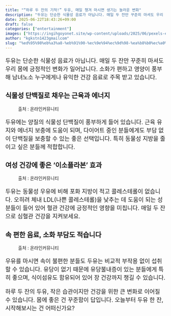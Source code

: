 ```yaml
---
title: "“하루 두 잔의 기적!” 두유, 매일 챙겨 마시면 생기는 놀라운 변화"
description: "두유는 단순한 식물성 음료가 아닙니다. 매일 두 잔만 꾸준히 마셔도 우리 몸에 긍정적인 변화가 일어납니다. 소화가 편하고 영양이 풍부해 남녀노소 누구에게나 유익한 건강 음료로 주목 받고 있습니다."
date: 2025-06-22T18:43:26+09:00
draft: false
categories: ["entertainment"]
images: ["https://ingihgoyonet.site/wp-content/uploads/2025/06/pexels-eliftekkaya-5967314-684x1024.jpg", "https://ingihgoyonet.site/wp-content/uploads/2025/06/pexels-ericjo-5201095-576x1024.jpg", "https://ingihgoyonet.site/wp-content/uploads/2025/06/pexels-paulseling-12307852-1024x683.jpg"]
author: "kgkstn1423gmailcom"
slug: "%ed%95%98%eb%a3%a8-%eb%91%90-%ec%9e%94%ec%9d%98-%ea%b8%b0%ec%a0%81-%eb%91%90%ec%9c%a0-%eb%a7%a4%ec%9d%bc-%ec%b1%99%ea%b2%a8-%eb%a7%88%ec%8b%9c%eb%a9%b4-%ec%83%9d%ea%b8%b0%eb%8a%94"
---
```


<p style="font-size:18px">두유는 단순한 식물성 음료가 아닙니다. 매일 두 잔만 꾸준히 마셔도 우리 몸에 긍정적인 변화가 일어납니다. 소화가 편하고 영양이 풍부해 남녀노소 누구에게나 유익한 건강 음료로 주목 받고 있습니다.</p> <h2 >식물성 단백질로 채우는 근육과 에너지</h2> <figure ><img src="https://ingihgoyonet.site/wp-content/uploads/2025/06/pexels-eliftekkaya-5967314-684x1024.jpg" alt="" style="aspect-ratio:16/9;object-fit:cover"/><figcaption >출처 : 온라인커뮤니티</figcaption></figure> <p style="font-size:18px">두유에는 양질의 식물성 단백질이 풍부하게 들어 있습니다. 근육 유지와 에너지 보충에 도움이 되며, 다이어트 중인 분들에게도 부담 없이 단백질을 보충할 수 있는 좋은 선택입니다. 특히 동물성 지방을 줄이고 싶은 분들께 적합합니다.</p> <h2 >여성 건강에 좋은 ‘이소플라본’ 효과</h2> <figure ><img src="https://ingihgoyonet.site/wp-content/uploads/2025/06/pexels-ericjo-5201095-576x1024.jpg" alt="" style="aspect-ratio:16/9;object-fit:cover"/><figcaption >출처 : 온라인커뮤니티</figcaption></figure> <p style="font-size:18px">두유는 동물성 우유에 비해 포화 지방이 적고 콜레스테롤이 없습니다. 오히려 체내 LDL(나쁜 콜레스테롤)을 낮추는 데 도움이 되는 성분들이 들어 있어 혈관 건강에 긍정적인 영향을 미칩니다. 매일 두 잔으로 심혈관 건강을 지켜보세요.</p> <h2 >속 편한 음료, 소화 부담도 적습니다</h2> <figure ><img src="https://ingihgoyonet.site/wp-content/uploads/2025/06/pexels-paulseling-12307852-1024x683.jpg" alt="" style="aspect-ratio:16/9;object-fit:cover"/><figcaption >출처 : 온라인커뮤니티</figcaption></figure> <p style="font-size:18px">우유를 마시면 속이 불편한 분들도 두유는 비교적 부작용 없이 섭취할 수 있습니다. 유당이 없기 때문에 유당불내증이 있는 분들에게 특히 좋으며, 식이섬유도 함유되어 있어 장 건강까지 챙길 수 있습니다.</p> <p style="font-size:18px">하루 두 잔의 두유, 작은 습관이지만 건강을 위한 큰 변화로 이어질 수 있습니다. 몸에 좋은 건 꾸준함이 답입니다. 오늘부터 두유 한 잔, 시작해보시는 건 어떠신가요?</p>